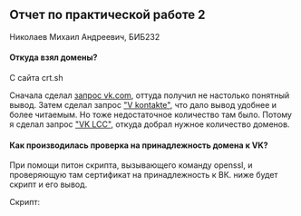 ## Отчет по практической работе 2
Николаев Михаил Андреевич, БИБ232

#### Откуда взял домены?

С сайта crt.sh

Сначала сделал [запрос vk.com](https://crt.sh/?q=vk.com), оттуда получил не настолько понятный вывод. Затем сделал запрос ["V kontakte"](https://crt.sh/?q=V+kontakte), что дало вывод удобнее и более читаемым. Но тоже
недостаточное количество там было. Потому я сделал запрос ["VK LCC"](https://crt.sh/?q=VK+LLC), откуда добрал нужное количество доменов.

#### Как производилась проверка на принадлежность домена к VK? 

При помощи питон скрипта, вызывающего команду openssl, и проверяющую там сертификат на принадлежность к ВК. ниже будет скрипт и его вывод.

Скрипт:





